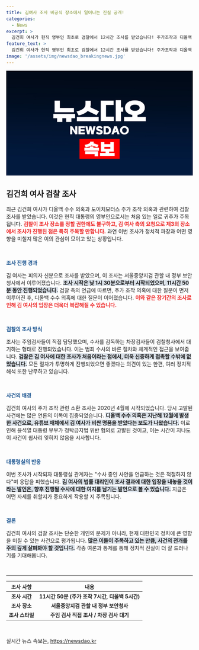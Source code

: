 ```yaml
---
title: 김여사 조사 비공식 장소에서 일어나는 진실 공개!
categories:
  - News
excerpt: >
  김건희 여사가 현직 영부인 최초로 검찰에서 12시간 조사를 받았습니다! 주가조작과 디올백 수수 의혹이 쟁점으로 떠오르며, 긴장감이 감도는 가운데 사건의 전말에 눈길이 쏠립니다.
feature_text: >
  김건희 여사가 현직 영부인 최초로 검찰에서 12시간 조사를 받았습니다! 주가조작과 디올백 수수 의혹이 쟁점으로 떠오르며, 긴장감이 감도는 가운데 사건의 전말에 눈길이 쏠립니다.
image: '/assets/img/newsdao_breakingnews.jpg'
---
```


<p><img src="/assets/img/newsdao_breakingnews.jpg" alt="flaretime 속보" /></p>

<h2 data-ke-size="size26">김건희 여사 검찰 조사</h2>

<p data-ke-size="size16">최근 김건희 여사가 디올백 수수 의혹과 도이치모터스 주가 조작 의혹과 관련하여 검찰 조사를 받았습니다. 이것은 현직 대통령의 영부인으로서는 처음 있는 일로 귀추가 주목됩니다. <b><span style="color: #ee2323;">검찰이 조사 장소를 정할 권한에도 불구하고, 김 여사 측의 요청으로 제3의 장소에서 조사가 진행된 점은 특히 주목할 만합니다.</span></b> 과연 이번 조사가 정치적 파장과 어떤 영향을 미칠지 많은 이의 관심이 모이고 있는 상황입니다.</p>

<p data-ke-size="size16">&nbsp;</p>

<p><b><span style="color: #1a5490;">조사 진행 경과</span></b></p>

<p data-ke-size="size16">김 여사는 피의자 신분으로 조사를 받았으며, 이 조사는 서울중앙지검 관할 내 정부 보안청사에서 이루어졌습니다. <b><span style="background-color: #21538527;">조사 시작은 낮 1시 30분으로부터 시작되었으며, 11시간 50분 동안 진행되었습니다.</span></b> 검찰 측의 언급에 따르면, 주가 조작 의혹에 대한 질문이 먼저 이루어진 후, 디올백 수수 의혹에 대한 질문이 이어졌습니다. <b><span style="color: #ee2323;">이와 같은 장기간의 조사로 인해 김 여사의 입장은 더욱더 복잡해질 수 있습니다.</span></b></p>

<p data-ke-size="size16">&nbsp;</p>

<p><b><span style="color: #1a5490;">검찰의 조사 방식</span></b></p>

<p data-ke-size="size16">조사는 주임검사들이 직접 담당했으며, 수사를 감독하는 차장검사들이 검찰청사에서 대기하는 형태로 진행되었습니다. 이는 범죄 수사의 바른 절차와 체계적인 접근을 보여줍니다. <b><span style="background-color: #21538527;">검찰은 김 여사에 대한 조사가 처음이라는 점에서, 더욱 신중하게 접촉할 수밖에 없었습니다.</span></b> 모든 절차가 투명하게 진행되었으면 좋겠다는 의견이 있는 한편, 여러 정치적 해석 또한 난무하고 있습니다.</p>

<p data-ke-size="size16">&nbsp;</p>

<p><b><span style="color: #1a5490;">사건의 배경</span></b></p>

<p data-ke-size="size16">김건희 여사의 주가 조작 관련 소환 조사는 2020년 4월에 시작되었습니다. 당시 고발된 사건에는 많은 언론의 이목이 집중되었습니다. <b><span style="background-color: #21538527;">디올백 수수 의혹은 지난해 12월에 발생한 사건으로, 유튜브 매체에서 김 여사가 비싼 명품을 받았다는 보도가 나왔습니다.</span></b> 이로 인해 윤석열 대통령 부부가 청탁금지법 위반 혐의로 고발된 것이고, 이는 시간이 지나도 이 사건이 쉽사리 잊히지 않음을 시사합니다.</p>

<p data-ke-size="size16">&nbsp;</p>

<p><b><span style="color: #1a5490;">대통령실의 반응</span></b></p>

<p data-ke-size="size16">이번 조사가 시작되자 대통령실 관계자는 "수사 중인 사안을 언급하는 것은 적절하지 않다"며 응답을 피했습니다. <b><span style="background-color: #21538527;">김 여사의 법률 대리인이 조사 결과에 대한 입장을 내놓을 것이라는 발언은, 향후 진행될 수사에 대한 여지를 남기는 발언으로 볼 수 있습니다.</span></b> 지금은 어떤 자세를 취할지가 중요하게 작용할 지 주목됩니다.</p>

<p data-ke-size="size16">&nbsp;</p>

<p><b><span style="color: #1a5490;">결론</span></b></p>

<p data-ke-size="size16">김건희 여사의 검찰 조사는 단순한 개인의 문제가 아니라, 현재 대한민국 정치에 큰 영향을 미칠 수 있는 사건으로 평가됩니다. <b><span style="background-color: #21538527;">많은 이들이 주목하고 있는 만큼, 사건의 전개를 주의 깊게 살펴봐야 할 것입니다.</span></b> 각종 여론과 통제를 통해 정치적 진실이 더 잘 드러나기를 기대해봅니다.</p>

<p data-ke-size="size16">&nbsp;</p>

<hr>

<table style="width: 100%;">
    <thead>
        <tr>
            <th style="text-align: center;">조사 사항</th>
            <th style="text-align: center;">내용</th>
        </tr>
    </thead>
    <tbody>
        <tr>
            <td style="text-align: center; height: 17px;"><b>조사 시간</b></td>
            <td style="text-align: center; height: 17px;"><b>11시간 50분 (주가 조작 7시간, 디올백 5시간)</b></td>
        </tr>
        <tr>
            <td style="text-align: center; height: 17px;"><b>조사 장소</b></td>
            <td style="text-align: center; height: 17px;"><b>서울중앙지검 관할 내 정부 보안청사</b></td>
        </tr>
        <tr>
            <td style="text-align: center; height: 17px;"><b>조사 스타일</b></td>
            <td style="text-align: center; height: 17px;"><b>주임 검사 직접 조사 / 차장 검사 대기</b></td>
        </tr>
    </tbody>
</table> 

<p data-ke-size="size16">&nbsp;</p>
실시간 뉴스 속보는, <a href="https://newsdao.kr" rel="dofollow">https://newsdao.kr</a>


